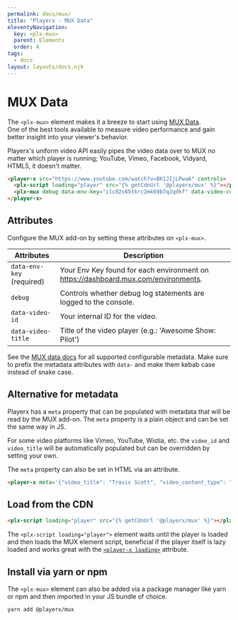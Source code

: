```yaml
---
permalink: docs/mux/
title: "Playerx - MUX Data"
eleventyNavigation:
  key: <plx-mux>
  parent: Elements
  order: 4
tags:
  - docs
layout: layouts/docs.njk
---
```


# MUX Data

The `<plx-mux>` element makes it a breeze to start using <a href="https://mux.com/data" target="_blank">MUX Data</a>.<br> One of the best tools available to measure video performance and gain better insight into your viewer's behavior. 

Playerx's uniform video API easily pipes the video data over to MUX no matter which player is running; YouTube, Vimeo, Facebook, Vidyard, HTML5, it doesn't matter.

<div class="md:w-4/5 relative bg-black">
  <player-x src="https://www.youtube.com/watch?v=BK1JIjLPwaA" controls>
    <plx-script loading="player" src="{% getCdnUrl '@playerx/mux' %}"></plx-script>
    <plx-mux debug data-env-key="ilc02s65tkrc2mk69b7q2qdkf" data-video-content-type="clip"></plx-mux>
  </player-x>
</div>

```html
<player-x src="https://www.youtube.com/watch?v=BK1JIjLPwaA" controls>
  <plx-script loading="player" src="{% getCdnUrl '@playerx/mux' %}"></plx-script>
  <plx-mux debug data-env-key="ilc02s65tkrc2mk69b7q2qdkf" data-video-content-type="clip"></plx-mux>
</player-x>
```

## Attributes

Configure the MUX add-on by setting these attributes on `<plx-mux>`.

Attributes | Description
------ | -----------
`data-env-key` (required) | Your Env Key found for each environment on <a href="https://dashboard.mux.com/environments" target="_blank">https://dashboard.mux.com/environments</a>.
`debug` | Controls whether debug log statements are logged to the console.
`data-video-id` | Your internal ID for the video.
`data-video-title` | Title of the video player (e.g.: 'Awesome Show: Pilot')

See the <a href="https://docs.mux.com/guides/data/make-your-data-actionable-with-metadata#optional-configurable-metadata" target="_blank">MUX data docs</a> for all supported configurable metadata. Make sure to prefix the metadata attributes with `data-` and make them kebab case instead of snake case.

## Alternative for metadata

Playerx has a `meta` property that can be populated with metadata that will be read by the MUX add-on. The `meta` property is a plain object and can be set the same way in JS. 

For some video platforms like Vimeo, YouTube, Wistia, etc. the `video_id` and `video_title` will be automatically populated but can be overridden by setting your own.

The `meta` property can also be set in HTML via an attribute.

```html
<player-x meta='{"video_title": "Travis Scott", "video_content_type": "clip"}'></player-x>
```


## Load from the CDN

```html
<plx-script loading="player" src="{% getCdnUrl '@playerx/mux' %}"></plx-script>
```

The `<plx-script loading="player">` element waits until the player is loaded and then loads the MUX element script, beneficial if the player itself is lazy loaded and works great with the [`<player-x loading>`](../loading/) attribute.

## Install via yarn or npm

The `<plx-mux>` element can also be added via a package manager like yarn or npm and then imported in your JS bundle of choice.

```bash
yarn add @playerx/mux
```
